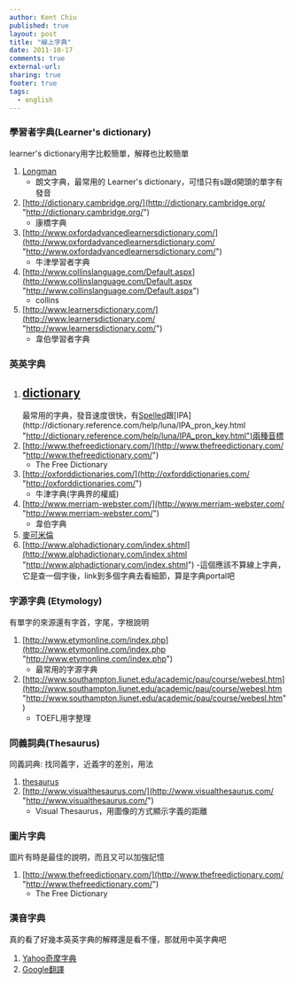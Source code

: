 ```yaml
---
author: Kent Chiu
published: true
layout: post
title: "線上字典"
date: 2011-10-17
comments: true
external-url:
sharing: true
footer: true
tags:
  - english
---
```





### 學習者字典(Learner's dictionary)

learner's dictionary用字比較簡單，解釋也比較簡單

1.  [Longman](http://www.ldoceonline.com/ "http://www.ldoceonline.com/")
    - 朗文字典，最常用的 Learner's
    dictionary，可惜只有s跟d開頭的單字有發音
2.  [http://dictionary.cambridge.org/](http://dictionary.cambridge.org/ "http://dictionary.cambridge.org/")
    - 康橋字典
3.  [http://www.oxfordadvancedlearnersdictionary.com/](http://www.oxfordadvancedlearnersdictionary.com/ "http://www.oxfordadvancedlearnersdictionary.com/")
    - 牛津學習者字典
4.  [http://www.collinslanguage.com/Default.aspx](http://www.collinslanguage.com/Default.aspx "http://www.collinslanguage.com/Default.aspx")
    - collins
5.  [http://www.learnersdictionary.com/](http://www.learnersdictionary.com/ "http://www.learnersdictionary.com/")
    - 韋伯學習者字典

### 英英字典

1.  [dictionary](http://dictionary.reference.com/ "http://dictionary.reference.com/")
    -
    最常用的字典，發音速度很快，有[Spelled](http://dictionary.reference.com/help/luna/Spell_pron_key.html "http://dictionary.reference.com/help/luna/Spell_pron_key.html")跟[IPA](http://dictionary.reference.com/help/luna/IPA_pron_key.html "http://dictionary.reference.com/help/luna/IPA_pron_key.html")兩種音標
2.  [http://www.thefreedictionary.com/](http://www.thefreedictionary.com/ "http://www.thefreedictionary.com/")
    - The Free Dictionary
3.  [http://oxforddictionaries.com/](http://oxforddictionaries.com/ "http://oxforddictionaries.com/")
    - 牛津字典(字典界的權威)
4.  [http://www.merriam-webster.com/](http://www.merriam-webster.com/ "http://www.merriam-webster.com/")
    - 韋伯字典
5.  [麥可米倫](http://www.macmillandictionary.com "http://www.macmillandictionary.com")
6.  [http://www.alphadictionary.com/index.shtml](http://www.alphadictionary.com/index.shtml "http://www.alphadictionary.com/index.shtml")
    -這個應該不算線上字典，它是查一個字後，link到多個字典去看細節，算是字典portal吧

### 字源字典 (Etymology)

有單字的來源還有字首，字尾，字根說明

1.  [http://www.etymonline.com/index.php](http://www.etymonline.com/index.php "http://www.etymonline.com/index.php")
    - 最常用的字源字典
2.  [http://www.southampton.liunet.edu/academic/pau/course/webesl.htm](http://www.southampton.liunet.edu/academic/pau/course/webesl.htm "http://www.southampton.liunet.edu/academic/pau/course/webesl.htm")
    - TOEFL用字整理

### 同義詞典(Thesaurus)

同義詞典: 找同義字，近義字的差別，用法

1.  [thesaurus](http://thesaurus.com/ "http://thesaurus.com/")
2.  [http://www.visualthesaurus.com/](http://www.visualthesaurus.com/ "http://www.visualthesaurus.com/")
    - Visual Thesaurus，用圖像的方式顯示字義的距離

### 圖片字典

圖片有時是最佳的說明，而且又可以加強記憶

1.  [http://www.thefreedictionary.com/](http://www.thefreedictionary.com/ "http://www.thefreedictionary.com/")
    - The Free Dictionary

### 漢音字典

真的看了好幾本英英字典的解釋還是看不懂，那就用中英字典吧

1.  [Yahoo奇摩字典](http://tw.dictionary.yahoo.com/ "http://tw.dictionary.yahoo.com/")
2.  [Google翻譯](http://translate.google.com.tw/ "http://translate.google.com.tw/")

